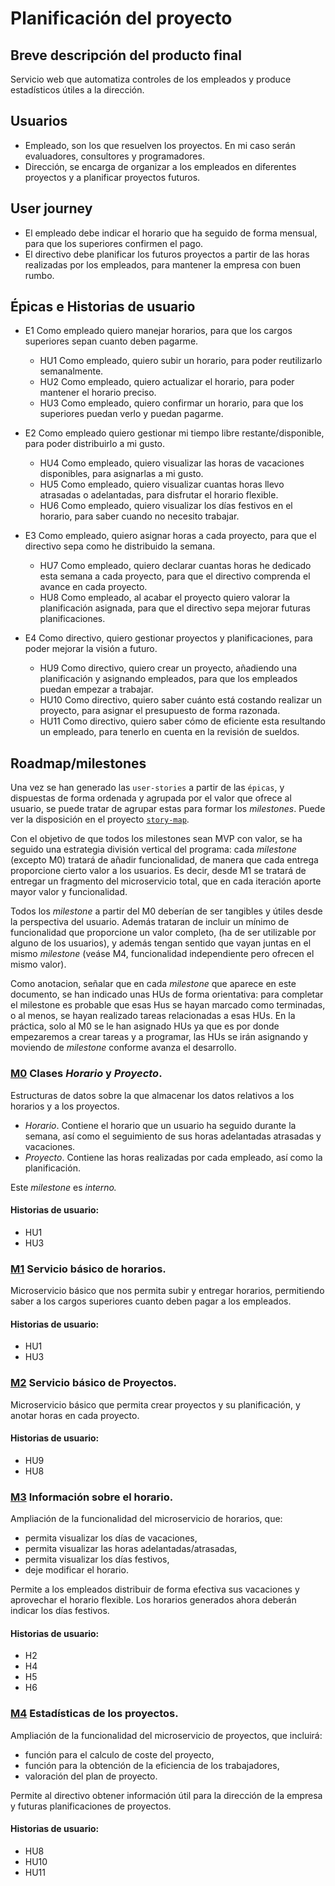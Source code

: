 # Planificación del proyecto
## Breve descripción del producto final

Servicio web que automatiza controles de los empleados y produce estadísticos útiles a la dirección.

## Usuarios
- Empleado, son los que resuelven los proyectos. En mi caso serán evaluadores, consultores y programadores.
- Dirección, se encarga de organizar a los empleados en diferentes proyectos y a planificar proyectos futuros.

## User journey
- El empleado debe indicar el horario que ha seguido de forma mensual, para que los superiores confirmen el pago. 
- El directivo debe planificar los futuros proyectos a partir de las horas realizadas por los empleados, para mantener la empresa con buen rumbo.

## Épicas e Historias de usuario
- E1 Como empleado quiero manejar horarios, para que los cargos superiores sepan cuanto deben pagarme.
    - HU1 Como empleado, quiero subir un horario, para poder reutilizarlo semanalmente.
    - HU2 Como empleado, quiero actualizar el horario, para poder mantener el horario preciso.
    - HU3 Como empleado, quiero confirmar un horario, para que los superiores puedan verlo y puedan pagarme.

- E2 Como empleado quiero gestionar mi tiempo libre restante/disponible, para poder distribuirlo a mi gusto.
    - HU4 Como empleado, quiero visualizar las horas de vacaciones disponibles, para asignarlas a mi gusto.
    - HU5 Como empleado, quiero visualizar cuantas horas llevo atrasadas o adelantadas, para disfrutar el horario flexible.
    - HU6 Como empleado, quiero visualizar los días festivos en el horario, para saber cuando no necesito trabajar.

- E3 Como empleado, quiero asignar horas a cada proyecto, para que el directivo sepa como he distribuido la semana.
    - HU7 Como empleado, quiero declarar cuantas horas he dedicado esta semana a cada proyecto, para que el directivo comprenda el avance en cada proyecto.
    - HU8 Como empleado, al acabar el proyecto quiero valorar la planificación asignada, para que el directivo sepa mejorar futuras planificaciones.

- E4 Como directivo, quiero gestionar proyectos y planificaciones, para poder mejorar la visión a futuro.
    - HU9 Como directivo, quiero crear un proyecto, añadiendo una planificación y asignando empleados, para que los empleados puedan empezar a trabajar.
    - HU10 Como directivo, quiero saber cuánto está costando realizar un proyecto, para asignar el presupuesto de forma razonada.
    - HU11 Como directivo, quiero saber cómo de eficiente esta resultando un empleado, para tenerlo en cuenta en la revisión de sueldos.

## Roadmap/milestones
Una vez se han generado las `user-stories` a partir de las `épicas`, y dispuestas de forma ordenada y agrupada por el valor que ofrece al usuario, se puede tratar de agrupar estas para formar los _milestones_. Puede ver la disposición en el proyecto [`story-map`](https://github.com/morevi/jobcontrol/projects/1).

Con el objetivo de que todos los milestones sean MVP con valor, se ha seguido una estrategia división vertical del programa: cada _milestone_ (excepto M0) tratará de añadir funcionalidad, de manera que cada entrega proporcione cierto valor a los usuarios. Es decir, desde M1 se tratará de entregar un fragmento del microservicio total, que en cada iteración aporte mayor valor y funcionalidad.

Todos los _milestone_ a partir del M0 deberían de ser tangibles y útiles desde la perspectiva del usuario. Además trataran de incluir un mínimo de funcionalidad que proporcione un valor completo, (ha de ser utilizable por alguno de los usuarios), y además tengan sentido que vayan juntas en el mismo _milestone_ (veáse M4, funcionalidad independiente pero ofrecen el mismo valor).

Como anotacion, señalar que en cada _milestone_ que aparece en este documento, se han indicado unas HUs de forma orientativa: para completar el milestone es probable que esas Hus se hayan marcado como terminadas, o al menos, se hayan realizado tareas relacionadas a esas HUs. En la práctica, solo al M0 se le han asignado HUs ya que es por donde empezaremos a crear tareas y a programar, las HUs se irán asignando y moviendo de _milestone_ conforme avanza el desarrollo.

### [M0](https://github.com/morevi/jobcontrol/milestone/1) Clases _Horario_ y _Proyecto_.
Estructuras de datos sobre la que almacenar los datos relativos a los horarios y a los proyectos.
- _Horario_. Contiene el horario que un usuario ha seguido durante la semana, así como el seguimiento de sus horas adelantadas atrasadas y vacaciones.
- _Proyecto_. Contiene las horas realizadas por cada empleado, así como la planificación.

Este _milestone_ es _interno._

#### Historias de usuario:
- HU1
- HU3 

### [M1](https://github.com/morevi/jobcontrol/milestone/2) Servicio básico de horarios.
Microservicio básico que nos permita subir y entregar horarios, permitiendo saber a los cargos superiores cuanto deben pagar a los empleados.

#### Historias de usuario:
- HU1
- HU3 

### [M2](https://github.com/morevi/jobcontrol/milestone/3) Servicio básico de Proyectos.
Microservicio básico que permita crear proyectos y su planificación, y anotar horas en cada proyecto.

#### Historias de usuario:
- HU9
- HU8

### [M3](https://github.com/morevi/jobcontrol/milestone/4) Información sobre el horario.
Ampliación de la funcionalidad del microservicio de horarios, que:
- permita visualizar los días de vacaciones,
- permita visualizar las horas adelantadas/atrasadas,
- permita visualizar los días festivos,
- deje modificar el horario.

Permite a los empleados distribuir de forma efectiva sus vacaciones y aprovechar el horario flexible. Los horarios generados ahora deberán indicar los días festivos.

#### Historias de usuario:
- H2
- H4
- H5
- H6

### [M4](https://github.com/morevi/jobcontrol/milestone/5) Estadísticas de los proyectos.
Ampliación de la funcionalidad del microservicio de proyectos, que incluirá:
- función para el calculo de coste del proyecto,
- función para la obtención de la eficiencia de los trabajadores,
- valoración del plan de proyecto.

Permite al directivo obtener información útil para la dirección de la empresa y futuras planificaciones de proyectos.

#### Historias de usuario:
- HU8
- HU10
- HU11
